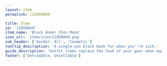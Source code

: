```yaml
---
layout: item
permalink: /11050049

title: Item
id: '11050049'
item_name: 'Black Under Chin Mask'
icon_url: 'item/icon/11050049.png'
sub_header: ['Gender: All', 'Cosmetic']
tooltip_description: 'A single-use black mask for when you''re sick.'
guide_description: 'Outfit items replace the look of your gear when equipped.'
footer: ['Untradable, Unsellable']
---
```

